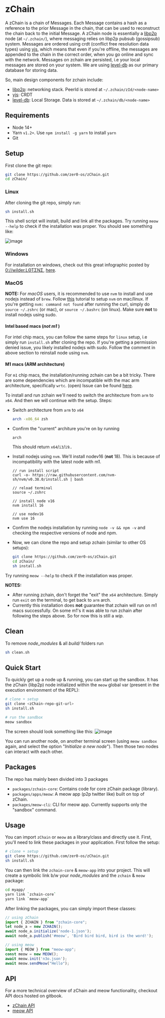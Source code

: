 # zChain

A zChain is a chain of Messages. Each Message contains a hash as a reference to the prior Message in the chain, that can be used to reconstruct the chain back to the initial Message. A zChain node is essentially a [libp2p](https://github.com/libp2p/js-libp2p) node (at `~/.zchain/`), where messaging relies on libp2p pubsub (gossipsub) system. Messages are ordered using crdt (conflict free resolution data types) using [yjs](https://github.com/yjs/yjs), which means that even if you're offline, the messages are appended to the chain in the correct order, when you go online and sync with the network. Messages on zchain are persisted, i.e your local messages are stored on your system. We are using [level-db](https://github.com/google/leveldb) as our primary database for storing data.

So, main design components for zchain include:
+ [libp2p](https://github.com/libp2p/js-libp2p): networking stack. PeerId is stored at `~/.zchain/zId/<node-name>`
+ [yjs](https://github.com/yjs/yjs): CRDT
+ [level-db](https://github.com/google/leveldb): Local Storage. Data is stored at `~/.zchain/db/<node-name>`

## Requirements

+ Node 14+
+ Yarn `v1.2+`. Use `npm install -g yarn` to install `yarn`
+ Git

## Setup

First clone the git repo:
```sh
git clone https://github.com/zer0-os/zChain.git
cd zChain/
```

### Linux

After cloning the git repo, simply run:
```sh
sh install.sh
```

This shell script will install, build and link all the packages. Try running `meow --help` to check if the installation was proper. You should see something like:

![image](https://user-images.githubusercontent.com/33264364/165640076-fe28e4d3-83a1-48da-9bc7-72ef58dc6ad8.png)

### Windows

For installation on windows, check out this great infographic posted by [0://wilder.LΘΤΣΝΣ](https://twitter.com/_LOTENE), [here](https://twitter.com/_LOTENE/status/1520865654533988354).


### MacOS

**NOTE:** For *macOS* users, it is recommended to use `nvm` to install and use nodejs instead of `brew`. Follow [this](https://medium.com/@lucaskay/install-node-and-npm-using-nvm-in-mac-or-linux-ubuntu-f0c85153e173) tutorial to setup `nvm` on mac/linux. If you're getting `nvm: command not found` after running the curl, simply do `source ~/.zshrc` (or mac), or `source ~/.bashrc` (on linux). Make sure **not** to install nodejs using sudo.

#### Intel based macs (*not m1* )

For intel chip macs, you can follow the same steps for `linux` setup, i.e simply run `install.sh` after cloning the repo. If you're getting a permission denied issue, you likely installed nodejs with sudo. Follow the comment in above section to reinstall node using `nvm`.

#### M1 macs (ARM architecture)

For `m1` chip macs, the installation/running zchain can be a bit tricky. There are some dependencies which are incompatible with the mac arm architecture, specifically `wrtc`. (open) Issue can be found [here](https://github.com/node-webrtc/node-webrtc/issues/698).

To install and run zchain we'll need to switch the architecture from `arm` to `x64`. And then we will continue with the setup. Steps:

+ Switch architecture from `arm` to `x64`
  ```sh
  arch -x86_64 zsh
  ```

+ Confirm the "current" architure you're on by running
  ```
  arch
  ```
  This should return `x64`/`i3`/`i9`..

+ Install nodejs using `nvm`. We'll install nodev16 (**not** 18). This is because of incompatibility with the latest node with m1.
  ```
  // run install script
  curl -o- https://raw.githubusercontent.com/nvm-sh/nvm/v0.38.0/install.sh | bash

  // reload terminal
  source ~/.zshrc

  // install node v16
  nvm install 16

  // use nodev16
  nvm use 16
  ```

+ Confirm the nodejs installation by running `node -v && npm -v` and checking the respective versions of node and npm.

+ Now, we can clone the repo and setup zchain (similar to other OS setups):
  ```sh
  git clone https://github.com/zer0-os/zChain.git
  cd zChain/
  sh install.sh
  ```

Try running `meow --help` to check if the installation was proper.

**NOTES:**
+ After running zchain, don't forget the "exit" the `x64` architecture. Simply run `exit` on the terminal, to get back to `arm` arch.
+ Currently this installation does **not** guarantee that zchain will run on m1 macs successfully. On some m1's it was able to run zchain after following the steps above. So for now this is still a *wip*.


## Clean

To remove *node_modules* & all *build/* folders run
```sh
sh clean.sh
```

## Quick Start

To quickly get up a node up & running, you can start up the sandbox. It has the zChain (libp2p) node initialized within the `meow` global var (present in the execution environment of the REPL):
```sh
# clone + setup
git clone <zChain-repo-git-url>
sh install.sh

# run the sandbox
meow sandbox
```

The screen should look something like this:
![image](https://user-images.githubusercontent.com/33264364/165646660-fdf65586-f324-48ca-bd02-6dea50996e75.png)

You can run another node, on another terminal screen (using `meow sandbox` again, and select the option "*Initialize a new node*"). Then those two nodes can interact with each other.

## Packages

The repo has mainly been divided into 3 packages

+ `packages/zchain-core`: Contains code for core zChain package (library).
+ `packages/apps/meow`: A meow app (p2p twitter like) built on top of zChain.
+ `packages/meow-cli`: CLI for meow app. Currently supports only the "sandbox" command.

## Usage

You can import `zChain` or `meow` as a library/class and directly use it. First, you'll need to link these packages in your application. First follow the setup:

```sh
# clone + setup
git clone https://github.com/zer0-os/zChain.git
sh install.sh
```

You can then link the `zchain-core` & `meow-app` into your project. This will create a symbolic link b/w your *node_modules* and the `zchain` & `meow` package:
```sh
cd myapp/
yarn link `zchain-core`
yarn link `meow-app`
```

After linking the packages, you can simply import these classes:
```js
// using zChain
import { ZCHAIN } from "zchain-core";
let node_a = new ZCHAIN();
await node_a.initialize('node-1.json');
await node_a.publish('#meow', 'Bird bird bird, bird is the word!');

// using meow
import { MEOW } from "meow-app";
const meow = new MEOW();
await meow.init('n3o.json');
await meow.sendMeow("Hello");
```

## API

For a more technical overview of zChain and meow functionality, checkout API docs hosted on gitbook.
+ [zChain API](https://www.zero.study/zchain/api/zchain)
+ [meow API](https://www.zero.study/zchain/api/meow)